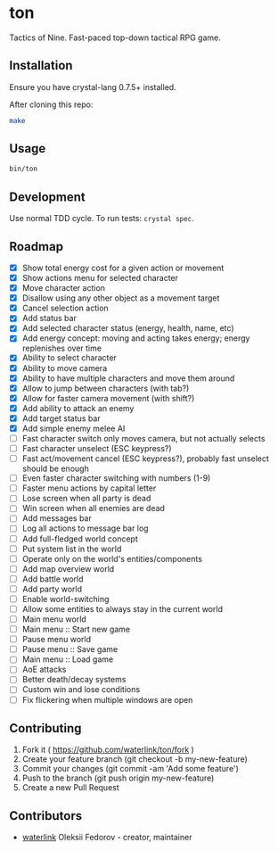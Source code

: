 # ton

Tactics of Nine. Fast-paced top-down tactical RPG game.

## Installation

Ensure you have crystal-lang 0.7.5+ installed.

After cloning this repo:

```bash
make
```

## Usage

```bash
bin/ton
```

## Development

Use normal TDD cycle. To run tests: `crystal spec`.

## Roadmap

- [x] Show total energy cost for a given action or movement
- [x] Show actions menu for selected character
- [x] Move character action
- [x] Disallow using any other object as a movement target
- [x] Cancel selection action
- [x] Add status bar
- [x] Add selected character status (energy, health, name, etc)
- [x] Add energy concept: moving and acting takes energy; energy replenishes over time
- [x] Ability to select character
- [x] Ability to move camera
- [x] Ability to have multiple characters and move them around
- [x] Allow to jump between characters (with tab?)
- [x] Allow for faster camera movement (with shift?)
- [x] Add ability to attack an enemy
- [x] Add target status bar
- [x] Add simple enemy melee AI
- [ ] Fast character switch only moves camera, but not actually selects
- [ ] Fast character unselect (ESC keypress?)
- [ ] Fast act/movement cancel (ESC keypress?), probably fast unselect should be enough
- [ ] Even faster character switching with numbers (1-9)
- [ ] Faster menu actions by capital letter
- [ ] Lose screen when all party is dead
- [ ] Win screen when all enemies are dead
- [ ] Add messages bar
- [ ] Log all actions to message bar log
- [ ] Add full-fledged world concept
- [ ] Put system list in the world
- [ ] Operate only on the world's entities/components
- [ ] Add map overview world
- [ ] Add battle world
- [ ] Add party world
- [ ] Enable world-switching
- [ ] Allow some entities to always stay in the current world
- [ ] Main menu world
- [ ] Main menu :: Start new game
- [ ] Pause menu world
- [ ] Pause menu :: Save game
- [ ] Main menu :: Load game
- [ ] AoE attacks
- [ ] Better death/decay systems
- [ ] Custom win and lose conditions
- [ ] Fix flickering when multiple windows are open

## Contributing

1. Fork it ( https://github.com/waterlink/ton/fork )
2. Create your feature branch (git checkout -b my-new-feature)
3. Commit your changes (git commit -am 'Add some feature')
4. Push to the branch (git push origin my-new-feature)
5. Create a new Pull Request

## Contributors

- [waterlink](https://github.com/waterlink) Oleksii Fedorov - creator, maintainer

